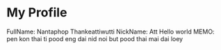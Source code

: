 # My Profile
FullName: Nantaphop Thankeattiwutti
NickName: Att
Hello world
MEMO: pen kon thai ti pood eng dai nid noi but pood thai mai dai loey